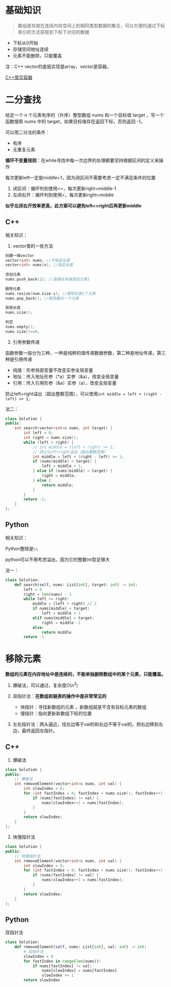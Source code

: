 # 基础知识

> 数组是存放在连续内存空间上的相同类型数据的集合，可以方便的通过下标索引的方式获取到下标下对应的数据

- 下标从0开始
- 存储空间地址连续
- 元素不能删除，只能覆盖

注：C++ vector的底层实现是array，vector是容器。

[C++常见容器](https://blog.csdn.net/weixin_43719763/article/details/127147035)

# 二分查找

给定一个 n 个元素有序的（升序）整型数组 nums 和一个目标值 target  ，写一个函数搜索 nums 中的 target，如果目标值存在返回下标，否则返回 -1。

可以用二分法的条件：

- 有序
- 无重复元素

**循环不变量规则**：在while寻找中每一次边界的处理都要坚持根据区间的定义来操作

每次更新left一定是middle+1，因为闭区间不需要考虑一定不满足条件的位置

1. 闭区间：循环判别使用<=，每次更新right=middle-1
2. 左闭右开：循环判别使用<，每次更新right=middle

**似乎左闭右开效率更高，此方案可以避免left==right后再更新middle**

## C++

相关知识：

1. vector类的一些方法

```c++
创建一维vector
vector<int> nums; //不指定长度
vector<int> nums(n); //指定长度
 
添加元素
nums.push_back(1); //直接在末端添加元素1
 
删除元素
nums.resize(num.size-i); //删除后面i个元素
nums.pop_back(); //删除最后一个元素
 
获取长度
nums.size();
 
判空
nums.empty();
nums.size()==0;
```

2. 引用参数传递

函数参数一般分为三种，一种是纯粹的值传递数据参数，第二种是地址传递，第三种是引用传递

- 纯值：形参局部变量不改变实参全局变量
- 地址：传入地址形参（*a）实参（&a），改变全局变量
- 引用：传入引用形参（&a）实参（a），改变全局变量

防止left+right溢出（超出整数范围），可以使用`int middle = left + (right - left) >> 1;`

法二：

```c++
class Solution {
public:
    int search(vector<int>& nums, int target) {
        int left = 0;
        int right = nums.size();
        while (left < right) {
            // int middle = (left + right) >> 1;
            // 防止left+right溢出（超出整数范围）
            int middle = left + (right - left) >> 1;
            if (nums[middle] < target) {
                left = middle + 1;
            } else if (nums[middle] > target) {
                right = middle;
            } else {
                return middle;
            }
        }
        return -1;
    }
};
```

## Python

相关知识：

Python整除是`\\`

python可以不用考虑溢出，因为它的整数int型足够大

法一：

```python
class Solution:
    def search(self, nums: List[int], target: int) -> int:
        left = 0
        right = len(nums) - 1
        while left <= right:
            middle = (left + right) // 2
            if nums[middle] < target:
                left = middle + 1
            elif nums[middle] > target:
                right = middle -1
            else:
                return middle
        return -1
```

# 移除元素

**数组的元素在内存地址中是连续的，不能单独删除数组中的某个元素，只能覆盖。**

1. 爆破法，可以通过，复杂度$O(n^2)$
2. 双指针法：**在数组和链表的操作中是非常常见的**
   - 快指针：寻找新数组的元素 ，新数组就是不含有目标元素的数组
   - 慢指针：指向更新新数组下标的位置

3. 左右指针法：两头逼近，找左边等于val的和右边不等于val的，把右边移到左边，最终返回左指针。

## C++

1. 爆破法

```c++
class Solution {
public:
    // 爆破法
    int removeElement(vector<int>& nums, int val) {
        int slowIndex = 0;
        for (int fastIndex = 0; fastIndex < nums.size(); fastIndex++) {
            if (nums[fastIndex] != val) {
                nums[slowIndex++] = nums[fastIndex];
            }
        }
        return slowIndex;
    }
};
```

2. 快慢指针法

```c++
class Solution {
public:
    // 快慢指针法
    int removeElement(vector<int>& nums, int val) {
        int slowIndex = 0;
        for (int fastIndex = 0; fastIndex < nums.size(); fastIndex++) {
            if (nums[fastIndex] != val) {
                nums[slowIndex++] = nums[fastIndex];
            }
        }
        return slowIndex;
    }
};
```

## Python

双指针法

```python
class Solution:
    def removeElement(self, nums: List[int], val: int) -> int:
        # 双指针法
        slowIndex = 0
        for fastIndex in range(len(nums)):
            if nums[fastIndex] != val:
                nums[slowIndex] = nums[fastIndex]
                slowIndex += 1
        return slowIndex
```

